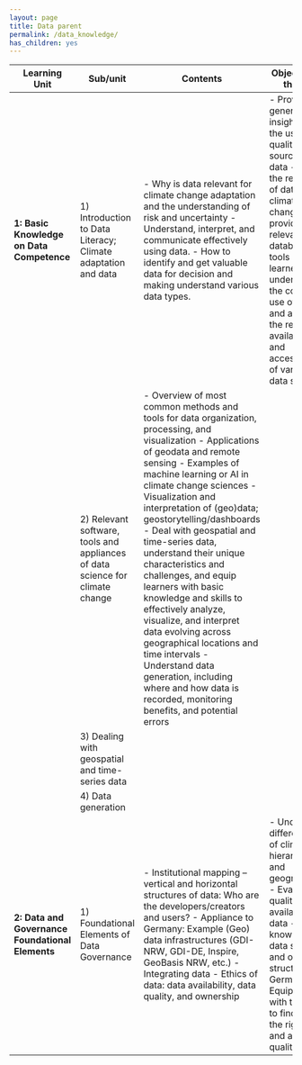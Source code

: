 ```yaml
---
layout: page
title: Data parent
permalink: /data_knowledge/
has_children: yes
---
```


| Learning Unit                                   | Sub/unit                                                            | Contents                                                                             | Objectives of the Unit                                                                                                                |
|--------------------------------------------------|---------------------------------------------------------------------|---------------------------------------------------------------------------------------|--------------------------------------------------------------------------------------------------------------------------------------|
| **1: Basic Knowledge on Data Competence**        | 1) Introduction to Data Literacy; Climate adaptation and data      | - Why is data relevant for climate change adaptation and the understanding of risk and uncertainty - Understand, interpret, and communicate effectively using data. - How to identify and get valuable data for decision and making understand various data types. | - Provide general insights into the use, quality, and sources of data - Show the relevance of data for climate change; provide relevant databases and tools - Enable learners to understand the common use of data and assess the reliability, availability, and accessibility of various data sources |
|                                                  | 2) Relevant software, tools and appliances of data science for climate change | - Overview of most common methods and tools for data organization, processing, and visualization - Applications of geodata and remote sensing - Examples of machine learning or AI in climate change sciences - Visualization and interpretation of (geo)data; geostorytelling/dashboards - Deal with geospatial and time-series data, understand their unique characteristics and challenges, and equip learners with basic knowledge and skills to effectively analyze, visualize, and interpret data evolving across geographical locations and time intervals - Understand data generation, including where and how data is recorded, monitoring benefits, and potential errors |
|                                                  | 3) Dealing with geospatial and time-series data                      |                                                                                       |                                                                                                                                      |
|                                                  | 4) Data generation                                                  |                                                                                       |                                                                                                                                     |
| **2: Data and Governance Foundational Elements** | 1) Foundational Elements of Data Governance                         | - Institutional mapping – vertical and horizontal structures of data: Who are the developers/creators and users? - Appliance to Germany: Example (Geo) data infrastructures (GDI-NRW, GDI-DE, Inspire, GeoBasis NRW, etc.) - Integrating data - Ethics of data: data availability, data quality, and ownership | - Understand different levels of climate data hierarchically and geographically - Evaluate the quality and availability of data - Get to know different data sources and originator structures in Germany - Equip learners with the ability to find data at the right level and assess its quality |

